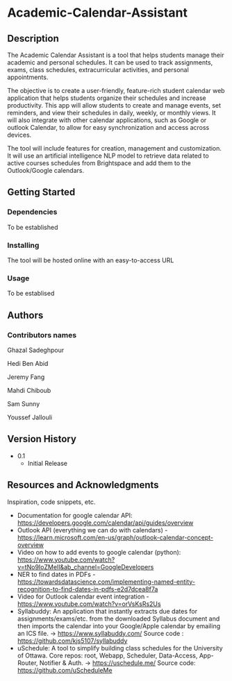 # Academic-Calendar-Assistant

## Description

The Academic Calendar Assistant is a tool that helps students manage their academic and personal schedules. It can be used to track assignments, exams, class schedules, extracurricular activities, and personal appointments. 

The objective is to create a user-friendly, feature-rich student calendar web application that helps students organize their schedules and increase productivity. This app will allow students to create and manage events, set reminders, and view their schedules in daily, weekly, or monthly views. It will also integrate with other calendar applications, such as Google or outlook Calendar, to allow for easy synchronization and access across devices. 

The tool will include features for creation, management and customization. It will use an artificial intelligence NLP model to retrieve data related to active courses schedules from Brightspace and add them to the Outlook/Google calendars. 

## Getting Started

### Dependencies

To be established

### Installing

The tool will be hosted online with an easy-to-access URL

### Usage

To be establised


## Authors

### Contributors names

Ghazal Sadeghpour

Hedi Ben Abid

Jeremy Fang

Mahdi Chiboub

Sam Sunny

Youssef Jallouli


## Version History

* 0.1
    * Initial Release



## Resources and  Acknowledgments

Inspiration, code snippets, etc.
* Documentation for google calendar API: https://developers.google.com/calendar/api/guides/overview
* Outlook API (everything we can do with calendars) - https://learn.microsoft.com/en-us/graph/outlook-calendar-concept-overview
* Video on how to add events to google calendar (python): https://www.youtube.com/watch?v=tNo9IoZMelI&ab_channel=GoogleDevelopers
* NER to find dates in PDFs - https://towardsdatascience.com/implementing-named-entity-recognition-to-find-dates-in-pdfs-e2d7dcea8f7a
* Video for Outlook calendar event integration - https://www.youtube.com/watch?v=orVsKsRs2Us
* Syllabuddy: An application that instantly extracts due dates for assignments/exams/etc. from the downloaded Syllabus document and then imports the calendar into your   Google/Apple calendar by emailing an ICS file.
  -> https://www.syllabuddy.com/ Source code : https://github.com/kjs5107/syllabuddy
* uSchedule: A tool to simplify building class schedules for the University of Ottawa. Core repos: root, Webapp, Scheduler, Data-Access, App-Router, Notifier & Auth.
  -> https://uschedule.me/ Source code: https://github.com/uScheduleMe
